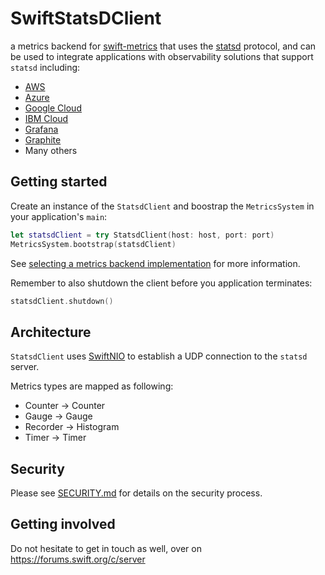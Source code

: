 # SwiftStatsDClient

a metrics backend for [swift-metrics](https://github.com/apple/swift-metrics) that uses the [statsd](https://github.com/b/statsd_spec) protocol, and can be used to integrate applications with observability solutions that support `statsd` including:
* [AWS](https://docs.aws.amazon.com/AmazonCloudWatch/latest/monitoring/CloudWatch-Agent-custom-metrics-statsd.html)
* [Azure](https://docs.microsoft.com/en-us/azure/azure-monitor/platform/data-platform)
* [Google Cloud](https://cloud.google.com/monitoring/agent/plugins/statsd)
* [IBM Cloud](https://cloud.ibm.com/catalog/services/ibm-cloud-monitoring-with-sysdig)
* [Grafana](https://grafana.com)
* [Graphite](https://graphiteapp.org)
* Many others

## Getting started

Create an instance of the `StatsdClient` and boostrap the `MetricsSystem` in your application's `main`:

```swift
let statsdClient = try StatsdClient(host: host, port: port)
MetricsSystem.bootstrap(statsdClient)
```

See [selecting a metrics backend implementation](https://github.com/apple/swift-metrics#selecting-a-metrics-backend-implementation-applications-only) for more information.

Remember to also shutdown the client before you application terminates:

```swift
statsdClient.shutdown()
```

## Architecture

`StatsdClient` uses [SwiftNIO](https://github.com/apple/swift-nio) to establish a UDP connection to the `statsd` server.

Metrics types are mapped as following:
* Counter -> Counter
* Gauge -> Gauge
* Recorder -> Histogram
* Timer -> Timer

## Security

Please see [SECURITY.md](SECURITY.md) for details on the security process.

## Getting involved

Do not hesitate to get in touch as well, over on https://forums.swift.org/c/server
